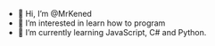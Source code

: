 - 👋 Hi, I’m @MrKened
- 👀 I’m interested in learn how to program
- 🌱 I’m currently learning JavaScript, C# and Python.

<!---
MrKened/MrKened is a ✨ special ✨ repository because its `README.md` (this file) appears on your GitHub profile.
You can click the Preview link to take a look at your changes.
--->
